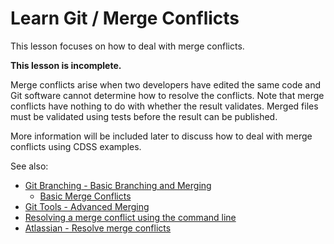 # Learn Git / Merge Conflicts #

This lesson focuses on how to deal with merge conflicts.

**This lesson is incomplete.**

Merge conflicts arise when two developers have edited the same code and Git software
cannot determine how to resolve the conflicts.
Note that merge conflicts have nothing to do with whether the result validates.
Merged files must be validated using tests before the result can be published.

More information will be included later to discuss how to deal with merge conflicts using CDSS examples.

See also:

* [Git Branching - Basic Branching and Merging](https://git-scm.com/book/en/v2/Git-Branching-Basic-Branching-and-Merging)
	- [Basic Merge Conflicts](https://git-scm.com/book/en/v2/Git-Branching-Basic-Branching-and-Merging#_basic_merge_conflicts)
* [Git Tools - Advanced Merging](https://git-scm.com/book/en/v2/Git-Tools-Advanced-Merging)
* [Resolving a merge conflict using the command line](https://help.github.com/articles/resolving-a-merge-conflict-using-the-command-line/)
* [Atlassian - Resolve merge conflicts](https://confluence.atlassian.com/bitbucket/resolve-merge-conflicts-704414003.html )
